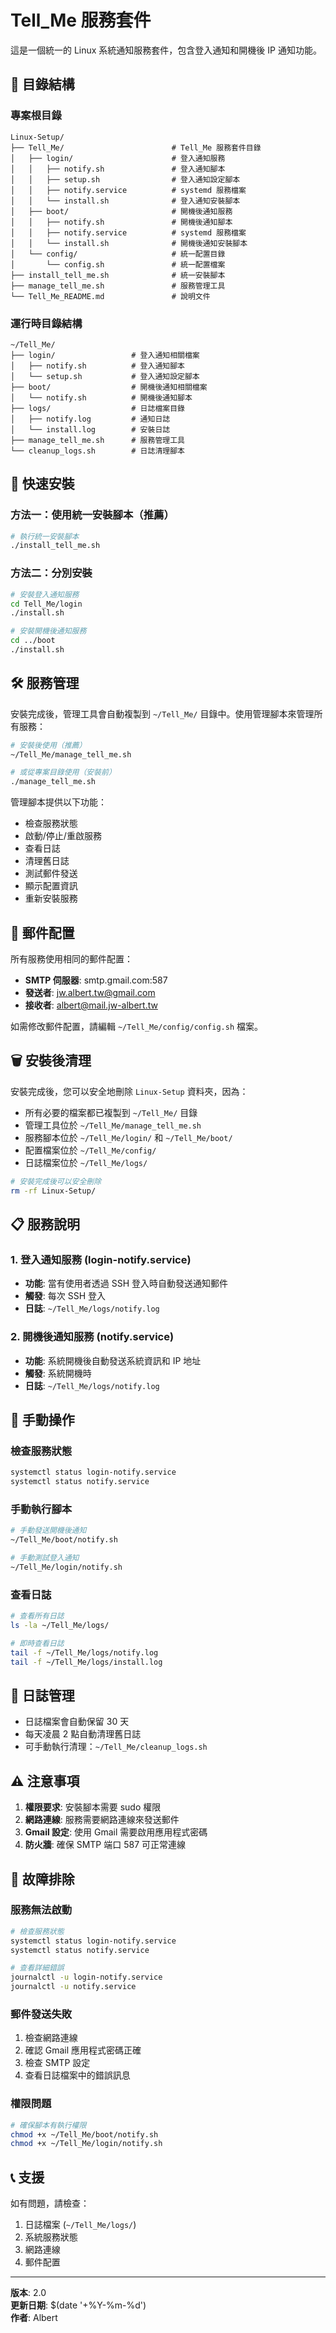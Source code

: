 # Tell_Me 服務套件

這是一個統一的 Linux 系統通知服務套件，包含登入通知和開機後 IP 通知功能。

## 📁 目錄結構

### 專案根目錄
```
Linux-Setup/
├── Tell_Me/                        # Tell_Me 服務套件目錄
│   ├── login/                      # 登入通知服務
│   │   ├── notify.sh               # 登入通知腳本
│   │   ├── setup.sh                # 登入通知設定腳本
│   │   ├── notify.service          # systemd 服務檔案
│   │   └── install.sh              # 登入通知安裝腳本
│   ├── boot/                       # 開機後通知服務
│   │   ├── notify.sh               # 開機後通知腳本
│   │   ├── notify.service          # systemd 服務檔案
│   │   └── install.sh              # 開機後通知安裝腳本
│   └── config/                     # 統一配置目錄
│       └── config.sh               # 統一配置檔案
├── install_tell_me.sh              # 統一安裝腳本
├── manage_tell_me.sh               # 服務管理工具
└── Tell_Me_README.md               # 說明文件
```

### 運行時目錄結構
```
~/Tell_Me/
├── login/                 # 登入通知相關檔案
│   ├── notify.sh          # 登入通知腳本
│   └── setup.sh           # 登入通知設定腳本
├── boot/                  # 開機後通知相關檔案
│   └── notify.sh          # 開機後通知腳本
├── logs/                  # 日誌檔案目錄
│   ├── notify.log         # 通知日誌
│   └── install.log        # 安裝日誌
├── manage_tell_me.sh      # 服務管理工具
└── cleanup_logs.sh        # 日誌清理腳本
```

## 🚀 快速安裝

### 方法一：使用統一安裝腳本（推薦）

```bash
# 執行統一安裝腳本
./install_tell_me.sh
```

### 方法二：分別安裝

```bash
# 安裝登入通知服務
cd Tell_Me/login
./install.sh

# 安裝開機後通知服務
cd ../boot
./install.sh
```

## 🛠️ 服務管理

安裝完成後，管理工具會自動複製到 `~/Tell_Me/` 目錄中。使用管理腳本來管理所有服務：

```bash
# 安裝後使用（推薦）
~/Tell_Me/manage_tell_me.sh

# 或從專案目錄使用（安裝前）
./manage_tell_me.sh
```

管理腳本提供以下功能：
- 檢查服務狀態
- 啟動/停止/重啟服務
- 查看日誌
- 清理舊日誌
- 測試郵件發送
- 顯示配置資訊
- 重新安裝服務

## 📧 郵件配置

所有服務使用相同的郵件配置：

- **SMTP 伺服器**: smtp.gmail.com:587
- **發送者**: jw.albert.tw@gmail.com
- **接收者**: albert@mail.jw-albert.tw

如需修改郵件配置，請編輯 `~/Tell_Me/config/config.sh` 檔案。

## 🗑️ 安裝後清理

安裝完成後，您可以安全地刪除 `Linux-Setup` 資料夾，因為：

- 所有必要的檔案都已複製到 `~/Tell_Me/` 目錄
- 管理工具位於 `~/Tell_Me/manage_tell_me.sh`
- 服務腳本位於 `~/Tell_Me/login/` 和 `~/Tell_Me/boot/`
- 配置檔案位於 `~/Tell_Me/config/`
- 日誌檔案位於 `~/Tell_Me/logs/`

```bash
# 安裝完成後可以安全刪除
rm -rf Linux-Setup/
```

## 📋 服務說明

### 1. 登入通知服務 (login-notify.service)

- **功能**: 當有使用者透過 SSH 登入時自動發送通知郵件
- **觸發**: 每次 SSH 登入
- **日誌**: `~/Tell_Me/logs/notify.log`

### 2. 開機後通知服務 (notify.service)

- **功能**: 系統開機後自動發送系統資訊和 IP 地址
- **觸發**: 系統開機時
- **日誌**: `~/Tell_Me/logs/notify.log`

## 🔧 手動操作

### 檢查服務狀態

```bash
systemctl status login-notify.service
systemctl status notify.service
```

### 手動執行腳本

```bash
# 手動發送開機後通知
~/Tell_Me/boot/notify.sh

# 手動測試登入通知
~/Tell_Me/login/notify.sh
```

### 查看日誌

```bash
# 查看所有日誌
ls -la ~/Tell_Me/logs/

# 即時查看日誌
tail -f ~/Tell_Me/logs/notify.log
tail -f ~/Tell_Me/logs/install.log
```

## 🧹 日誌管理

- 日誌檔案會自動保留 30 天
- 每天凌晨 2 點自動清理舊日誌
- 可手動執行清理：`~/Tell_Me/cleanup_logs.sh`

## ⚠️ 注意事項

1. **權限要求**: 安裝腳本需要 sudo 權限
2. **網路連線**: 服務需要網路連線來發送郵件
3. **Gmail 設定**: 使用 Gmail 需要啟用應用程式密碼
4. **防火牆**: 確保 SMTP 端口 587 可正常連線

## 🐛 故障排除

### 服務無法啟動

```bash
# 檢查服務狀態
systemctl status login-notify.service
systemctl status notify.service

# 查看詳細錯誤
journalctl -u login-notify.service
journalctl -u notify.service
```

### 郵件發送失敗

1. 檢查網路連線
2. 確認 Gmail 應用程式密碼正確
3. 檢查 SMTP 設定
4. 查看日誌檔案中的錯誤訊息

### 權限問題

```bash
# 確保腳本有執行權限
chmod +x ~/Tell_Me/boot/notify.sh
chmod +x ~/Tell_Me/login/notify.sh
```

## 📞 支援

如有問題，請檢查：
1. 日誌檔案 (`~/Tell_Me/logs/`)
2. 系統服務狀態
3. 網路連線
4. 郵件配置

---

**版本**: 2.0  
**更新日期**: $(date '+%Y-%m-%d')  
**作者**: Albert

